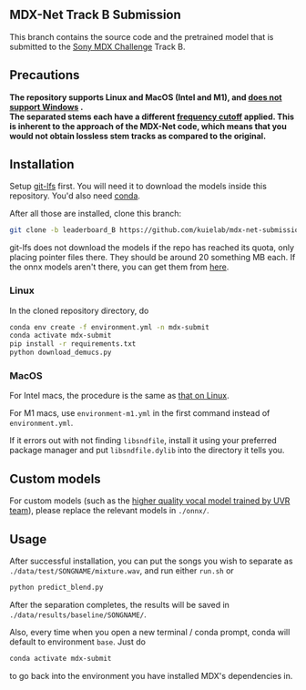 ## MDX-Net Track B Submission

This branch contains the source code and the pretrained model that is submitted to the [Sony MDX Challenge](https://www.aicrowd.com/challenges/music-demixing-challenge-ismir-2021) Track B.

## Precautions

<div style="size: 2em; font-weight: bold;">
The repository supports Linux and MacOS (Intel and M1), and <a href="https://github.com/kuielab/mdx-net-submission/issues/1">does not support Windows</a> . <br />
The separated stems each have a different <a href="https://ws-choi.github.io/personal/presentations/slide/2021-08-21-aicrowd#/2/1">frequency cutoff</a> applied. This is inherent to the approach of the MDX-Net code, which means that you would not obtain lossless stem tracks as compared to the original.
</div>

## Installation

Setup [git-lfs](https://git-lfs.github.com/) first. You will need it to download the models inside this repository.
You'd also need [conda](https://docs.conda.io/en/latest/miniconda.html).

After all those are installed, clone this branch:

```bash
git clone -b leaderboard_B https://github.com/kuielab/mdx-net-submission.git
```
git-lfs does not download the models if the repo has reached its quota, only placing pointer files there. They should be around 20 something MB each.
If the onnx models aren't there, you can get them from [here](https://zenodo.org/record/6513062/files/onnx_B.zip).

### Linux

In the cloned repository directory, do

```bash
conda env create -f environment.yml -n mdx-submit
conda activate mdx-submit
pip install -r requirements.txt
python download_demucs.py
```

### MacOS

For Intel macs, the procedure is the same as [that on Linux](#linux).

For M1 macs, use `environment-m1.yml` in the first command instead of `environment.yml`.

If it errors out with not finding `libsndfile`, install it using your preferred package manager and put `libsndfile.dylib` into the directory it tells you.

## Custom models

For custom models (such as the [higher quality vocal model trained by UVR team](https://github.com/Anjok07/ultimatevocalremovergui/releases/tag/MDX-Net-B)), please replace the relevant models in `./onnx/`.

## Usage

After successful installation, you can put the songs you wish to separate as `./data/test/SONGNAME/mixture.wav`, and run either `run.sh` or

```bash
python predict_blend.py
```

After the separation completes, the results will be saved in `./data/results/baseline/SONGNAME/`.

Also, every time when you open a new terminal / conda prompt, conda will default to environment `base`.
Just do 

```bash
conda activate mdx-submit
```

to go back into the environment you have installed MDX's dependencies in.
